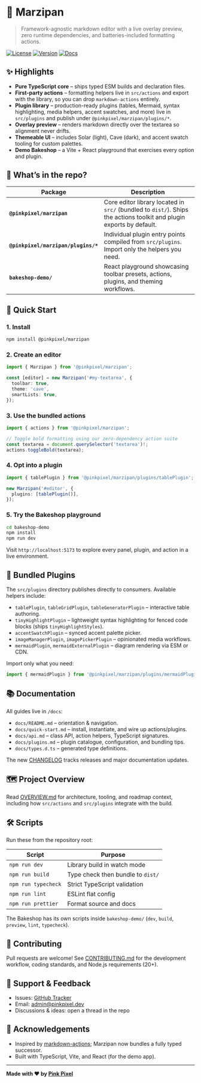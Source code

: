 # 🧁 Marzipan

> Framework-agnostic markdown editor with a live overlay preview, zero runtime dependencies, and batteries-included formatting actions.

[![License](https://img.shields.io/badge/license-Apache%202.0-blue.svg)](LICENSE)
[![Version](https://img.shields.io/badge/version-1.0-brightgreen.svg)](CHANGELOG.md)
[![Docs](https://img.shields.io/badge/docs-marzipan.pinkpixel.dev-ff6fb7.svg)](https://marzipan.pinkpixel.dev)

## ✨ Highlights

- **Pure TypeScript core** – ships typed ESM builds and declaration files.
- **First-party actions** – formatting helpers live in `src/actions` and export with the library, so you can drop `markdown-actions` entirely.
- **Plugin library** – production-ready plugins (tables, Mermaid, syntax highlighting, media helpers, accent swatches, and more) live in `src/plugins` and publish under `@pinkpixel/marzipan/plugins/*`.
- **Overlay preview** – renders markdown directly over the textarea so alignment never drifts.
- **Themeable UI** – includes Solar (light), Cave (dark), and accent swatch tooling for custom palettes.
- **Demo Bakeshop** – a Vite + React playground that exercises every option and plugin.

## 🍰 What’s in the repo?

| Package | Description |
|---------|-------------|
| **`@pinkpixel/marzipan`** | Core editor library located in `src/` (bundled to `dist/`). Ships the actions toolkit and plugin exports by default. |
| **`@pinkpixel/marzipan/plugins/*`** | Individual plugin entry points compiled from `src/plugins`. Import only the helpers you need. |
| **`bakeshop-demo/`** | React playground showcasing toolbar presets, actions, plugins, and theming workflows. |

## 🚀 Quick Start

### 1. Install
```bash
npm install @pinkpixel/marzipan
```

### 2. Create an editor
```ts
import { Marzipan } from '@pinkpixel/marzipan';

const [editor] = new Marzipan('#my-textarea', {
  toolbar: true,
  theme: 'cave',
  smartLists: true,
});
```

### 3. Use the bundled actions
```ts
import { actions } from '@pinkpixel/marzipan';

// Toggle bold formatting using our zero-dependency action suite
const textarea = document.querySelector('textarea')!;
actions.toggleBold(textarea);
```

### 4. Opt into a plugin
```ts
import { tablePlugin } from '@pinkpixel/marzipan/plugins/tablePlugin';

new Marzipan('#editor', {
  plugins: [tablePlugin()],
});
```

### 5. Try the Bakeshop playground
```bash
cd bakeshop-demo
npm install
npm run dev
```
Visit `http://localhost:5173` to explore every panel, plugin, and action in a live environment.

## 🧩 Bundled Plugins

The `src/plugins` directory publishes directly to consumers. Available helpers include:
- `tablePlugin`, `tableGridPlugin`, `tableGeneratorPlugin` – interactive table authoring.
- `tinyHighlightPlugin` – lightweight syntax highlighting for fenced code blocks (ships `tinyHighlightStyles`).
- `accentSwatchPlugin` – synced accent palette picker.
- `imageManagerPlugin`, `imagePickerPlugin` – opinionated media workflows.
- `mermaidPlugin`, `mermaidExternalPlugin` – diagram rendering via ESM or CDN.

Import only what you need:
```ts
import { mermaidPlugin } from '@pinkpixel/marzipan/plugins/mermaidPlugin';
```

## 📚 Documentation

All guides live in `/docs`:
- `docs/README.md` – orientation & navigation.
- `docs/quick-start.md` – install, instantiate, and wire up actions/plugins.
- `docs/api.md` – class API, action helpers, TypeScript signatures.
- `docs/plugins.md` – plugin catalogue, configuration, and bundling tips.
- `docs/types.d.ts` – generated type definitions.

The new [CHANGELOG](CHANGELOG.md) tracks releases and major documentation updates.

## 🗺️ Project Overview

Read [OVERVIEW.md](OVERVIEW.md) for architecture, tooling, and roadmap context, including how `src/actions` and `src/plugins` integrate with the build.

## 🛠️ Scripts

Run these from the repository root:

| Script | Purpose |
|--------|---------|
| `npm run dev` | Library build in watch mode |
| `npm run build` | Type check then bundle to `dist/` |
| `npm run typecheck` | Strict TypeScript validation |
| `npm run lint` | ESLint flat config |
| `npm run prettier` | Format source and docs |

The Bakeshop has its own scripts inside `bakeshop-demo/` (`dev`, `build`, `preview`, `lint`, `typecheck`).

## 🤝 Contributing

Pull requests are welcome! See [CONTRIBUTING.md](CONTRIBUTING.md) for the development workflow, coding standards, and Node.js requirements (20+).

## 💬 Support & Feedback

- Issues: [GitHub Tracker](https://github.com/pinkpixel-dev/marzipan/issues)
- Email: [admin@pinkpixel.dev](mailto:admin@pinkpixel.dev)
- Discussions & ideas: open a thread in the repo

## 🙏 Acknowledgements

- Inspired by [markdown-actions](https://github.com/tmm/markdown-actions); Marzipan now bundles a fully typed successor.
- Built with TypeScript, Vite, and React (for the demo app).

---

**Made with ❤️ by [Pink Pixel](https://pinkpixel.dev)**
